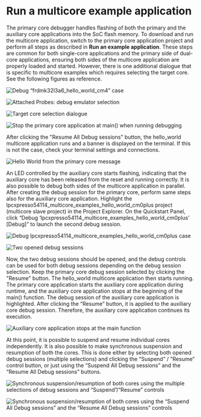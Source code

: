 # Run a multicore example application

The primary core debugger handles flashing of both the primary and the auxiliary core applications into the SoC flash memory. To download and run the multicore application, switch to the primary core application project and perform all steps as described in **Run an example application**. These steps are common for both single-core applications and the primary side of dual-core applications, ensuring both sides of the multicore application are properly loaded and started. However, there is one additional dialogue that is specific to multicore examples which requires selecting the target core. See the following figures as reference.

![](images/debug_frdmk32l3a6_hello_world_cm4_case.png "Debug “frdmk32l3a6_hello_world_cm4” case")

![](images/attached_probes_debug_emulator_selection_multicore.png "Attached Probes: debug emulator selection")

![](images/target_core_selection_dialog.png "Target core selection dialogue")

![](images/stop_primary_core_app_at_main_when_running_debuggi.png "Stop the primary core application at main() when running	debugging")

After clicking the "Resume All Debug sessions" button, the hello\_world multicore application runs and a banner is displayed on the terminal. If this is not the case, check your terminal settings and connections.

![](images/hello_world_primary_core_message_multicore.png "Hello World from the primary core message")

An LED controlled by the auxiliary core starts flashing, indicating that the auxiliary core has been released from the reset and running correctly. It is also possible to debug both sides of the multicore application in parallel. After creating the debug session for the primary core, perform same steps also for the auxiliary core application. Highlight the lpcxpresso54114\_multicore\_examples\_hello\_world\_cm0plus project \(multicore slave project\) in the Project Explorer. On the Quickstart Panel, click “Debug ‘lpcxpresso54114\_multicore\_examples\_hello\_world\_cm0plus’ \[Debug\]” to launch the second debug session.

![](images/debug_lpcxpresso54114_multicore_examples_hello_wor.png "Debug lpcxpresso54114_multicore_examples_hello_world_cm0plus case")

![](images/two_opened_debug_sessions.png "Two opened debug sessions")

Now, the two debug sessions should be opened, and the debug controls can be used for both debug sessions depending on the debug session selection. Keep the primary core debug session selected by clicking the "Resume" button. The hello\_world multicore application then starts running. The primary core application starts the auxiliary core application during runtime, and the auxiliary core application stops at the beginning of the main\(\) function. The debug session of the auxiliary core application is highlighted. After clicking the “Resume” button, it is applied to the auxiliary core debug session. Therefore, the auxiliary core application continues its execution.

![](images/auxiliary_core_application_stops_at_main_function.png "Auxiliary core application stops at the main function")

At this point, it is possible to suspend and resume individual cores independently. It is also possible to make synchronous suspension and resumption of both the cores. This is done either by selecting both opened debug sessions \(multiple selections\) and clicking the “Suspend” / "Resume” control button, or just using the “Suspend All Debug sessions” and the “Resume All Debug sessions” buttons.

![](images/synchronous_suspension_resumption_both_cores_using.png "Synchronous suspension/resumption of both cores using the multiple selections of debug sessions and “Suspend”/“Resume” controls")

![](images/synchronous_suspension_resumption_both_cores_using_001.png "Synchronous suspension/resumption of both cores using the “Suspend All Debug sessions” and the “Resume All Debug sessions” controls")

